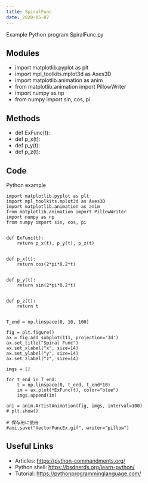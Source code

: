 ```yaml
---
title: SpiralFunc
date: 2020-05-07
---
```

Example Python program SpiralFunc.py

## Modules

* import matplotlib.pyplot as plt
* import mpl_toolkits.mplot3d as Axes3D
* import matplotlib.animation as anim
* from matplotlib.animation import PillowWriter
* import numpy as np
* from numpy import sin, cos, pi

## Methods

* def ExFunc(t):
* def p_x(t):
* def p_y(t):
* def p_z(t):

## Code

Python example

    
    import matplotlib.pyplot as plt
    import mpl_toolkits.mplot3d as Axes3D
    import matplotlib.animation as anim
    from matplotlib.animation import PillowWriter
    import numpy as np
    from numpy import sin, cos, pi
    
    
    def ExFunc(t):
        return p_x(t), p_y(t), p_z(t)
    
    
    def p_x(t):
        return cos(2*pi*0.2*t)
    
    
    def p_y(t):
        return sin(2*pi*0.2*t)
    
    
    def p_z(t):
        return t
    
    
    T_end = np.linspace(0, 10, 100)
    
    fig = plt.figure()
    ax = fig.add_subplot(111, projection='3d')
    ax.set_title("Spiral Func")
    ax.set_xlabel("x", size=14)
    ax.set_ylabel("y", size=14)
    ax.set_zlabel("z", size=14)
    
    imgs = []
    
    for t_end in T_end:
        t = np.linspace(0, t_end, t_end*10)
        im = ax.plot(*ExFunc(t), color="blue")
        imgs.append(im)
    
    ani = anim.ArtistAnimation(fig, imgs, interval=100)
    # plt.show()
    
    # 保存用に使用
    #ani.save("VectorFuncEx.gif", writer="pillow")
    

## Useful Links

- Articles: https://python-commandments.org/
- Python shell: https://bsdnerds.org/learn-python/
- Tutorial: https://pythonprogramminglanguage.com/
